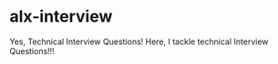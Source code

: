 # alx-interview
Yes, Technical Interview Questions!
Here, I tackle technical Interview Questions!!!
